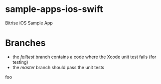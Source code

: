 sample-apps-ios-swift
=====================

Bitrise iOS Sample App

# Branches

* the *failtest* branch contains a code where the Xcode unit test fails (for testing)
* the *master* branch should pass the unit tests

foo
